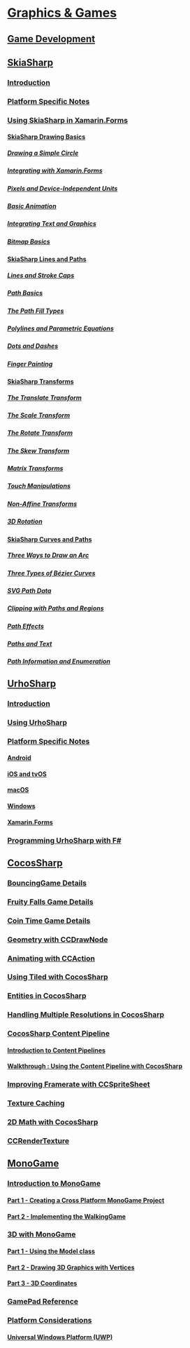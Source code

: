 # [Graphics & Games](index.yml)
## [Game Development](game-development/index.md)
## [SkiaSharp](skiasharp/index.md)
### [Introduction](skiasharp/introduction.md)
### [Platform Specific Notes](skiasharp/platform.md)



### [Using SkiaSharp in Xamarin.Forms](~/xamarin-forms/user-interface/graphics/skiasharp/index.md)
#### [SkiaSharp Drawing Basics](~/xamarin-forms/user-interface/graphics/skiasharp/basics/index.md)
##### [Drawing a Simple Circle](~/xamarin-forms/user-interface/graphics/skiasharp/basics/circle.md)
##### [Integrating with Xamarin.Forms](~/xamarin-forms/user-interface/graphics/skiasharp/basics/integration.md)
##### [Pixels and Device-Independent Units](~/xamarin-forms/user-interface/graphics/skiasharp/basics/pixels.md)
##### [Basic Animation](~/xamarin-forms/user-interface/graphics/skiasharp/basics/animation.md)
##### [Integrating Text and Graphics](~/xamarin-forms/user-interface/graphics/skiasharp/basics/text.md)
##### [Bitmap Basics](~/xamarin-forms/user-interface/graphics/skiasharp/basics/bitmaps.md)
#### [SkiaSharp Lines and Paths](~/xamarin-forms/user-interface/graphics/skiasharp/paths/index.md)
##### [Lines and Stroke Caps](~/xamarin-forms/user-interface/graphics/skiasharp/paths/lines.md)
##### [Path Basics](~/xamarin-forms/user-interface/graphics/skiasharp/paths/paths.md)
##### [The Path Fill Types](~/xamarin-forms/user-interface/graphics/skiasharp/paths/fill-types.md)
##### [Polylines and Parametric Equations](~/xamarin-forms/user-interface/graphics/skiasharp/paths/polylines.md)
##### [Dots and Dashes](~/xamarin-forms/user-interface/graphics/skiasharp/paths/dots.md)
##### [Finger Painting](~/xamarin-forms/user-interface/graphics/skiasharp/paths/finger-paint.md)
#### [SkiaSharp Transforms](~/xamarin-forms/user-interface/graphics/skiasharp/transforms/index.md)
##### [The Translate Transform](~/xamarin-forms/user-interface/graphics/skiasharp/transforms/translate.md)
##### [The Scale Transform](~/xamarin-forms/user-interface/graphics/skiasharp/transforms/scale.md)
##### [The Rotate Transform](~/xamarin-forms/user-interface/graphics/skiasharp/transforms/rotate.md)
##### [The Skew Transform](~/xamarin-forms/user-interface/graphics/skiasharp/transforms/skew.md)
##### [Matrix Transforms](~/xamarin-forms/user-interface/graphics/skiasharp/transforms/matrix.md)
##### [Touch Manipulations](~/xamarin-forms/user-interface/graphics/skiasharp/transforms/touch.md)
##### [Non-Affine Transforms](~/xamarin-forms/user-interface/graphics/skiasharp/transforms/non-affine.md)
##### [3D Rotation](~/xamarin-forms/user-interface/graphics/skiasharp/transforms/3d-rotation.md)
#### [SkiaSharp Curves and Paths](~/xamarin-forms/user-interface/graphics/skiasharp/curves/index.md)
##### [Three Ways to Draw an Arc](~/xamarin-forms/user-interface/graphics/skiasharp/curves/arcs.md)
##### [Three Types of Bézier Curves](~/xamarin-forms/user-interface/graphics/skiasharp/curves/beziers.md)
##### [SVG Path Data](~/xamarin-forms/user-interface/graphics/skiasharp/curves/path-data.md)
##### [Clipping with Paths and Regions](~/xamarin-forms/user-interface/graphics/skiasharp/curves/clipping.md)
##### [Path Effects](~/xamarin-forms/user-interface/graphics/skiasharp/curves/effects.md)
##### [Paths and Text](~/xamarin-forms/user-interface/graphics/skiasharp/curves/text-paths.md)
##### [Path Information and Enumeration](~/xamarin-forms/user-interface/graphics/skiasharp/curves/information.md)


## [UrhoSharp](urhosharp/index.md)
### [Introduction](urhosharp/introduction.md)
### [Using UrhoSharp](urhosharp/using.md)
### [Platform Specific Notes](urhosharp/platform/index.md)
#### [Android](urhosharp/platform/android.md)
#### [iOS and tvOS](urhosharp/platform/ios.md)
#### [macOS](urhosharp/platform/mac.md)
#### [Windows](urhosharp/platform/windows.md)
#### [Xamarin.Forms](urhosharp/platform/xamarin-forms.md)
### [Programming UrhoSharp with F#](urhosharp/fsharp.md)
## [CocosSharp](cocossharp/index.md)
### [BouncingGame Details](cocossharp/bouncing-game.md)
### [Fruity Falls Game Details](cocossharp/fruity-falls.md)
### [Coin Time Game Details](cocossharp/cointime.md)
### [Geometry with CCDrawNode](cocossharp/ccdrawnode.md)
### [Animating with CCAction](cocossharp/ccaction.md)
### [Using Tiled with CocosSharp](cocossharp/tiled.md)
### [Entities in CocosSharp](cocossharp/entities.md)
### [Handling Multiple Resolutions in CocosSharp](cocossharp/resolutions.md)
### [CocosSharp Content Pipeline](cocossharp/content-pipeline/index.md)
#### [Introduction to Content Pipelines](cocossharp/content-pipeline/introduction.md)
#### [Walkthrough : Using the Content Pipeline with CocosSharp](cocossharp/content-pipeline/walkthrough.md)
### [Improving Framerate with CCSpriteSheet](cocossharp/ccspritesheet.md)
### [Texture Caching](cocossharp/texture-cache.md)
### [2D Math with CocosSharp](cocossharp/math.md)
### [CCRenderTexture](cocossharp/ccrendertexture.md)
## [MonoGame](monogame/index.md)
### [Introduction to MonoGame](monogame/introduction/index.md)
#### [Part 1 - Creating a Cross Platform MonoGame Project](monogame/introduction/part1.md)
#### [Part 2 - Implementing the WalkingGame](monogame/introduction/part2.md)
### [3D with MonoGame](monogame/3d/index.md)
#### [Part 1 - Using the Model class](monogame/3d/part1.md)
#### [Part 2 - Drawing 3D Graphics with Vertices](monogame/3d/part2.md)
#### [Part 3 - 3D Coordinates](monogame/3d/part3.md)
### [GamePad Reference](monogame/input.md)
### [Platform Considerations](monogame/platforms/index.md)
#### [Universal Windows Platform (UWP)](monogame/platforms/uwp.md)
